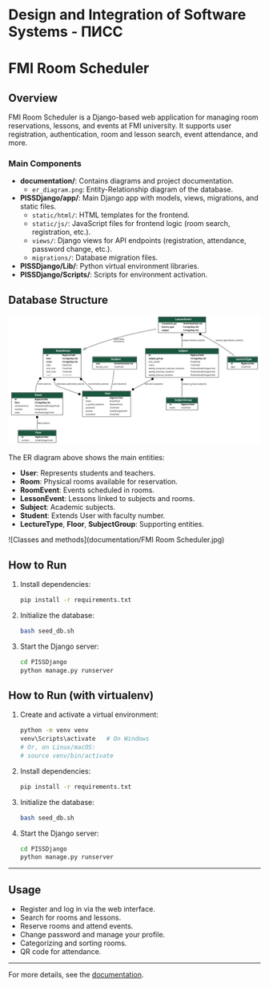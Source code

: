 # Design and Integration of Software Systems - ПИСС
# FMI Room Scheduler

## Overview

FMI Room Scheduler is a Django-based web application for managing room reservations, lessons, and events at FMI university. It supports user registration, authentication, room and lesson search, event attendance, and more.

### Main Components

- **documentation/**: Contains diagrams and project documentation.
  - `er_diagram.png`: Entity-Relationship diagram of the database.
- **PISSDjango/app/**: Main Django app with models, views, migrations, and static files.
  - `static/html/`: HTML templates for the frontend.
  - `static/js/`: JavaScript files for frontend logic (room search, registration, etc.).
  - `views/`: Django views for API endpoints (registration, attendance, password change, etc.).
  - `migrations/`: Database migration files.
- **PISSDjango/Lib/**: Python virtual environment libraries.
- **PISSDjango/Scripts/**: Scripts for environment activation.

## Database Structure

![ER Diagram](documentation/er_diagram.png)

The ER diagram above shows the main entities:
- **User**: Represents students and teachers.
- **Room**: Physical rooms available for reservation.
- **RoomEvent**: Events scheduled in rooms.
- **LessonEvent**: Lessons linked to subjects and rooms.
- **Subject**: Academic subjects.
- **Student**: Extends User with faculty number.
- **LectureType**, **Floor**, **SubjectGroup**: Supporting entities.

![Classes and methods](documentation/FMI Room Scheduler.jpg)
## How to Run

1. Install dependencies:
    ```sh
    pip install -r requirements.txt
    ```
2. Initialize the database:
    ```sh
    bash seed_db.sh
    ```
3. Start the Django server:
    ```sh
    cd PISSDjango
    python manage.py runserver
    ```
## How to Run (with virtualenv)

1. Create and activate a virtual environment:
    ```sh
    python -m venv venv
    venv\Scripts\activate   # On Windows
    # Or, on Linux/macOS:
    # source venv/bin/activate
    ```

2. Install dependencies:
    ```sh
    pip install -r requirements.txt
    ```

3. Initialize the database:
    ```sh
    bash seed_db.sh
    ```

4. Start the Django server:
    ```sh
    cd PISSDjango
    python manage.py runserver
    ```

---
## Usage

- Register and log in via the web interface.
- Search for rooms and lessons.
- Reserve rooms and attend events.
- Change password and manage your profile.
- Categorizing and sorting rooms.
- QR code for attendance.
---

For more details, see the [documentation](documentation/).
